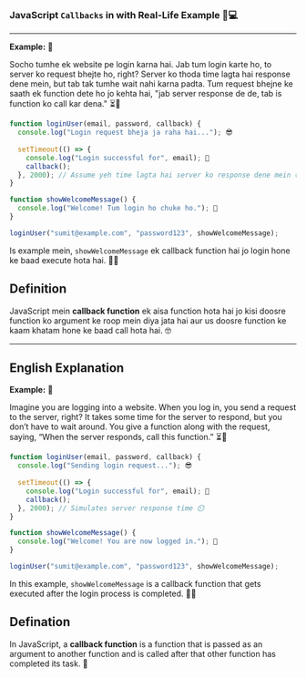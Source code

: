 ### JavaScript ``Callbacks`` in with Real-Life Example 🤔💻

---
**Example:** 📝

Socho tumhe ek website pe login karna hai. Jab tum login karte ho, to server ko request bhejte ho, right? Server ko thoda time lagta hai response dene mein, but tab tak tumhe wait nahi karna padta. Tum request bhejne ke saath ek function dete ho jo kehta hai, "jab server response de de, tab is function ko call kar dena." ⏳📡

```javascript
function loginUser(email, password, callback) {
  console.log("Login request bheja ja raha hai..."); 😎
  
  setTimeout(() => {
    console.log("Login successful for", email); 🎉
    callback(); 
  }, 2000); // Assume yeh time lagta hai server ko response dene mein ⏲️
}

function showWelcomeMessage() {
  console.log("Welcome! Tum login ho chuke ho."); 👏
}

loginUser("sumit@example.com", "password123", showWelcomeMessage);
```

Is example mein, `showWelcomeMessage` ek callback function hai jo login hone ke baad execute hota hai. 🏁💬
## Definition

JavaScript mein **callback function** ek aisa function hota hai jo kisi doosre function ko argument ke roop mein diya jata hai aur us doosre function ke kaam khatam hone ke baad call hota hai. 🤓

---

## English Explanation

**Example:** 📝

Imagine you are logging into a website. When you log in, you send a request to the server, right? It takes some time for the server to respond, but you don’t have to wait around. You give a function along with the request, saying, “When the server responds, call this function.” ⏳📡

```javascript
function loginUser(email, password, callback) {
  console.log("Sending login request..."); 😎
  
  setTimeout(() => {
    console.log("Login successful for", email); 🎉
    callback();
  }, 2000); // Simulates server response time ⏲️
}

function showWelcomeMessage() {
  console.log("Welcome! You are now logged in."); 👏
}

loginUser("sumit@example.com", "password123", showWelcomeMessage);
```

In this example, `showWelcomeMessage` is a callback function that gets executed after the login process is completed. 🏁💬

## Defination

In JavaScript, a **callback function** is a function that is passed as an argument to another function and is called after that other function has completed its task. 🧐
